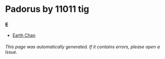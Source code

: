# Padorus by 11011 tig

### E
* [Earth Chan](https://github.com/shadow578/Project-Padoru/blob/master/table-of-contents/characters/EarthChan.md)

###### This page was automatically generated. If it contains errors, please open a Issue.
